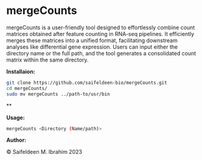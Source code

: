 # mergeCounts
mergeCounts is a user-friendly tool designed to effortlessly combine count matrices obtained after feature counting in RNA-seq pipelines. It efficiently merges these matrices into a unified format, facilitating downstream analyses like differential gene expression. Users can input either the directory name or the full path, and the tool generates a consolidated count matrix within the same directory.

**Installaion:**
```bash
git clone https://github.com/saifeldeen-bio/mergeCounts.git
cd mergeCounts/
sudo mv mergeCounts ../path-to/usr/bin
```
**

**Usage:**
```bash
mergeCounts <Directory (Name/path)>
```

**Author:**

© Saifeldeen M. Ibrahim 2023

